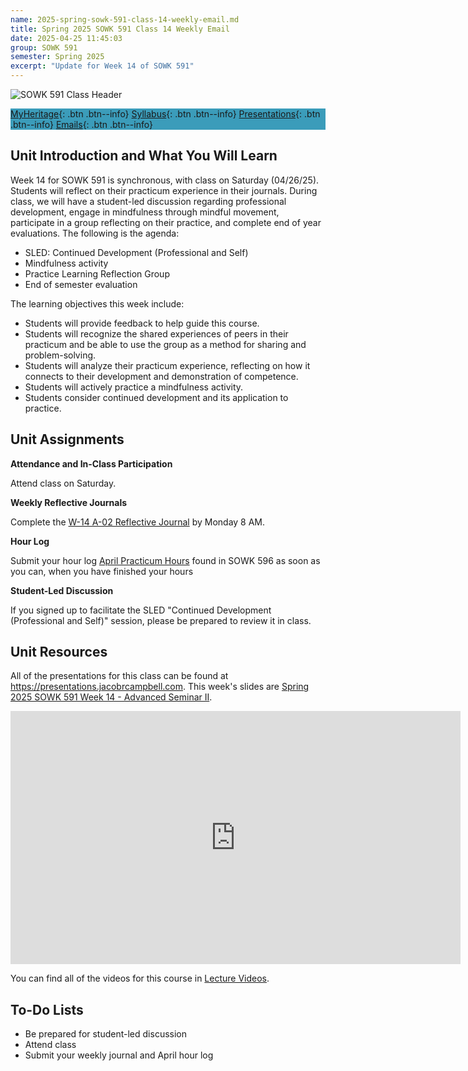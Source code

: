 ```yaml
---
name: 2025-spring-sowk-591-class-14-weekly-email.md
title: Spring 2025 SOWK 591 Class 14 Weekly Email
date: 2025-04-25 11:45:03
group: SOWK 591
semester: Spring 2025
excerpt: "Update for Week 14 of SOWK 591"
---
```


![SOWK 591 Class Header](https://jacobrcampbell.com/assets/media/2025-sowk-591-email-header-image.jpg)

<div style="background-color: #3b9cba; width: 100%;" markdown="1">

[MyHeritage](https://myheritage.heritage.edu/ICS/Academics/SOWK/SOWK_591/2425_SP-SOWK_591-1/){: .btn .btn--info}
[Syllabus](https://jacobrcampbell.com/assets/media/2025-spring-sowk-591-1-adv-seminar-ii-syllabus-campbell.pdf){: .btn .btn--info}
[Presentations](https://presentations.jacobrcampbell.com){: .btn .btn--info}
[Emails](https://jacobrcampbell.com/communications/){: .btn .btn--info}

</div>


## Unit Introduction and What You Will Learn

Week 14 for SOWK 591 is synchronous, with class on Saturday (04/26/25). Students will reflect on their practicum experience in their journals. During class, we will have a student-led discussion regarding professional development, engage in mindfulness through mindful movement, participate in a group reflecting on their practice, and complete end of year evaluations. The following is the agenda:

- SLED: Continued Development (Professional and Self) 
- Mindfulness activity
- Practice Learning Reflection Group
- End of semester evaluation

The learning objectives this week include:

- Students will provide feedback to help guide this course.
- Students will recognize the shared experiences of peers in their practicum and be able to use the group as a method for sharing and problem-solving.
- Students will analyze their practicum experience, reflecting on how it connects to their development and demonstration of competence.
- Students will actively practice a mindfulness activity.
- Students consider continued development and its application to practice.

## Unit Assignments

**Attendance and In-Class Participation**

Attend class on Saturday.

**Weekly Reflective Journals**

Complete the [W-14 A-02 Reflective Journal](https://myheritage.heritage.edu/ICS/Academics/SOWK/SOWK_591/2425_SP-SOWK_591-1/Assignments.jnz?portlet=Coursework&screen=AssignmentDetailView&screenType=change&id=415a72ca-4f6d-4f07-9066-b9ef2f27f0f6) by Monday 8 AM.

**Hour Log**

Submit your hour log [April Practicum Hours](https://myheritage.heritage.edu/ICS/Academics/SOWK/SOWK_596/2425_SP-SOWK_596-1/Assignments.jnz?portlet=Coursework&screen=AssignmentDetailView&screenType=change&id=1435b462-66b1-4861-8cba-617160b5a2b9) found in SOWK 596 as soon as you can, when you have finished your hours

**Student-Led Discussion**

If you signed up to facilitate the SLED "Continued Development (Professional and Self)" session, please be prepared to review it in class.

## Unit Resources

All of the presentations for this class can be found at <https://presentations.jacobrcampbell.com>. This week's slides are [Spring 2025 SOWK 591 Week 14 - Advanced Seminar II](https://presentations.jacobrcampbell.com/o4eSsE).

<iframe src="https://presentations.jacobrcampbell.com/o4eSsE/embed" height="405" width="720" style="border: none;"></iframe>

You can find all of the videos for this course in [Lecture Videos](https://myheritage.heritage.edu/ICS/Academics/SOWK/SOWK_591/2425_SP-SOWK_591-1/Lecture_Videos.jnz). 

## To-Do Lists

- Be prepared for student-led discussion
- Attend class
- Submit your weekly journal and April hour log
